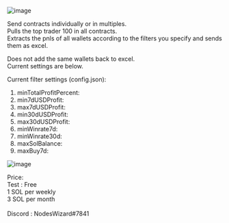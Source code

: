 
![image](https://github.com/user-attachments/assets/6e4694bb-65cc-4032-a50f-a626627e8cc5)

Send contracts individually or in multiples. <br>
Pulls the top trader 100  in all contracts. <br>
Extracts the pnls of all wallets according to the filters you specify and sends them as excel. <br>

Does not add the same wallets back to excel. <br>
Current settings are below. <br>

Current filter settings (config.json):
1) minTotalProfitPercent:
2) min7dUSDProfit:
3) max7dUSDProfit:
4) min30dUSDProfit:
5) max30dUSDProfit:
6) minWinrate7d:
7) minWinrate30d:
8) maxSolBalance:
9) maxBuy7d:

![image](https://github.com/user-attachments/assets/bb7a8b99-d34d-4bf2-9cc2-74a931cf6d27)

Price:  <br>
Test : Free <br>
1 SOL per weekly <br>
3 SOL per month <br><br>
Discord : NodesWizard#7841
